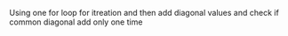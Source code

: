 Using one for loop for itreation and then add diagonal values and check if common diagonal add only one time